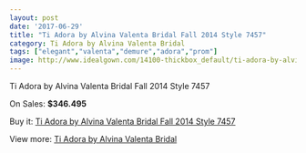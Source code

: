 ```yaml
---
layout: post
date: '2017-06-29'
title: "Ti Adora by Alvina Valenta Bridal Fall 2014 Style 7457"
category: Ti Adora by Alvina Valenta Bridal
tags: ["elegant","valenta","demure","adora","prom"]
image: http://www.idealgown.com/14100-thickbox_default/ti-adora-by-alvina-valenta-bridal-fall-2014-style-7457.jpg
---
```

Ti Adora by Alvina Valenta Bridal Fall 2014 Style 7457

On Sales: **$346.495**
<a href="https://www.idealgown.com/en/ti-adora-by-alvina-valenta-bridal/5682-ti-adora-by-alvina-valenta-bridal-fall-2014-style-7457.html"><amp-img layout="responsive" width="600" height="600" src="//www.idealgown.com/14100-thickbox_default/ti-adora-by-alvina-valenta-bridal-fall-2014-style-7457.jpg" alt="Ti Adora by Alvina Valenta Bridal Fall 2014 Style 7457 0" /></a>
<a href="https://www.idealgown.com/en/ti-adora-by-alvina-valenta-bridal/5682-ti-adora-by-alvina-valenta-bridal-fall-2014-style-7457.html"><amp-img layout="responsive" width="600" height="600" src="//www.idealgown.com/14101-thickbox_default/ti-adora-by-alvina-valenta-bridal-fall-2014-style-7457.jpg" alt="Ti Adora by Alvina Valenta Bridal Fall 2014 Style 7457 1" /></a>

Buy it: [Ti Adora by Alvina Valenta Bridal Fall 2014 Style 7457](https://www.idealgown.com/en/ti-adora-by-alvina-valenta-bridal/5682-ti-adora-by-alvina-valenta-bridal-fall-2014-style-7457.html "Ti Adora by Alvina Valenta Bridal Fall 2014 Style 7457")

View more: [Ti Adora by Alvina Valenta Bridal](https://www.idealgown.com/en/84-ti-adora-by-alvina-valenta-bridal "Ti Adora by Alvina Valenta Bridal")